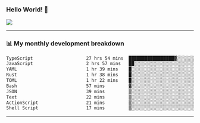 ### Hello World! 👋

<a>
  <img align="center" src="https://github-readme-stats.vercel.app/api?username=megatunger&count_private=true&include_all_commits=true&bg_color=30,56CCF2,2F80ED&title_color=fff&text_color=fff" />
</a>

------
### 📊 My monthly development breakdown

<!--START_SECTION:waka-->

```txt
TypeScript                    27 hrs 54 mins  █████████████████▓░░░░░░░   70.02 %
JavaScript                    2 hrs 57 mins   ██░░░░░░░░░░░░░░░░░░░░░░░   07.41 %
YAML                          1 hr 39 mins    █░░░░░░░░░░░░░░░░░░░░░░░░   04.15 %
Rust                          1 hr 38 mins    █░░░░░░░░░░░░░░░░░░░░░░░░   04.12 %
TOML                          1 hr 22 mins    █░░░░░░░░░░░░░░░░░░░░░░░░   03.44 %
Bash                          57 mins         ▓░░░░░░░░░░░░░░░░░░░░░░░░   02.39 %
JSON                          39 mins         ▒░░░░░░░░░░░░░░░░░░░░░░░░   01.67 %
Text                          22 mins         ▒░░░░░░░░░░░░░░░░░░░░░░░░   00.93 %
ActionScript                  21 mins         ▒░░░░░░░░░░░░░░░░░░░░░░░░   00.90 %
Shell Script                  17 mins         ▒░░░░░░░░░░░░░░░░░░░░░░░░   00.71 %
```

<!--END_SECTION:waka-->

------
